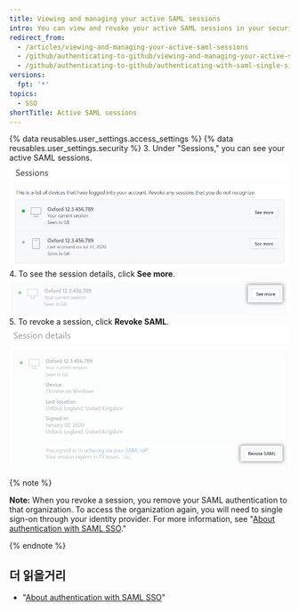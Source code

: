 ```yaml
---
title: Viewing and managing your active SAML sessions
intro: You can view and revoke your active SAML sessions in your security settings.
redirect_from:
  - /articles/viewing-and-managing-your-active-saml-sessions
  - /github/authenticating-to-github/viewing-and-managing-your-active-saml-sessions
  - /github/authenticating-to-github/authenticating-with-saml-single-sign-on/viewing-and-managing-your-active-saml-sessions
versions:
  fpt: '*'
topics:
  - SSO
shortTitle: Active SAML sessions
---
```


{% data reusables.user_settings.access_settings %}
{% data reusables.user_settings.security %}
3. Under "Sessions," you can see your active SAML sessions. ![List of active SAML sessions](/assets/images/help/settings/saml-active-sessions.png)
4. To see the session details, click **See more**. ![Button to open SAML session details](/assets/images/help/settings/saml-expand-session-details.png)
5. To revoke a session, click **Revoke SAML**. ![Button to revoke a SAML session](/assets/images/help/settings/saml-revoke-session.png)

  {% note %}

  **Note:** When you revoke a session, you remove your SAML authentication to that organization. To access the organization again, you will need to single sign-on through your identity provider. For more information, see "[About authentication with SAML SSO](/github/authenticating-to-github/about-authentication-with-saml-single-sign-on)."

  {% endnote %}

## 더 읽을거리

- "[About authentication with SAML SSO](/github/authenticating-to-github/about-authentication-with-saml-single-sign-on)"
